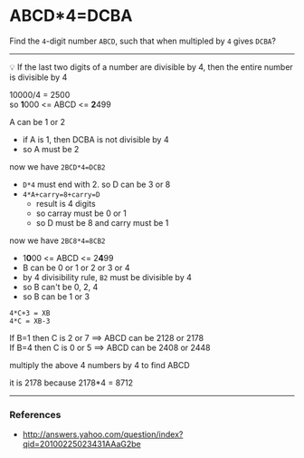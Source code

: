 # ABCD*4=DCBA

Find the `4`-digit number `ABCD`, such that when multipled by `4` gives `DCBA`?

---

:bulb: If the last two digits of a number are divisible by 4, then the entire number is divisible by 4

10000/4 = 2500  
so **1**000 <= ABCD <= **2**499

A can be 1 or 2
* if A is 1, then DCBA is not divisible by 4
* so A must be 2

now we have `2BCD*4=DCB2`
* `D*4` must end with 2. so D can be 3 or 8
* `4*A+carry=8+carry=D`
    * result is 4 digits
    * so carray must be 0 or 1
    * so D must be 8 and carry must be 1

now we have `2BC8*4=8CB2`
* 1**0**00 <= ABCD <= 2**4**99
* B can be 0 or 1 or 2 or 3 or 4
* by 4 divisibility rule, `B2` must be divisible by 4
* so B can't be 0, 2, 4
* so B can be 1 or 3

`4*C+3 = XB`  
`4*C = XB-3`

If B=1 then C is 2 or 7  ==> ABCD can be 2128 or 2178  
If B=4 then C is 0 or 5  ==> ABCD can be 2408 or 2448

multiply the above 4 numbers by 4 to find ABCD

it is 2178 because 2178*4 = 8712

---

### References

* <http://answers.yahoo.com/question/index?qid=20100225023431AAaG2be>
